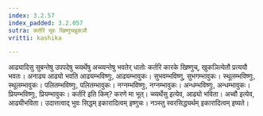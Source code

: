 ```yaml
---
index: 3.2.57
index_padded: 3.2.057
sutra: कर्तरि भुवः खिष्णुच्खुकञौ
vritti: kashika

---
```

आढ्यादिसु सुबन्तेषु उपपदेषु च्व्यर्थेषु अच्व्यन्तेषु भवतेर् धातोः कर्तरि कारके खिष्णुच्, खुकञित्येतौ प्रत्ययौ भवतः। अनाढ्य आढ्यो भवति आढ्यम्भविष्णुः, आढ्यम्भावुकः। सुभवम्भविष्णु, सुभगम्भावुकः। स्थूलम्भविष्णुः, स्थूलम्भावुकः। पलितम्भविष्णुः, पलितम्भावुकः। नग्नम्भविष्णुः, नग्नम्भावुकः। अन्धम्भविष्णुः, अन्धम्भावुकः। प्रियम्भविष्णुः, प्रियम्भावुकः। कर्तरि इति किम्? करणे मा भूत्। च्व्यर्थेसु इत्येव, आढ्यो भविता। अच्वौ इत्येव, आढ्यीभविता। उदात्तत्वाद् भुवः सिद्धम् इकारादित्वम् इष्णुचः। नञ्स्तु स्वरसिद्ध्यर्थम् इकारादित्वम् इष्यते।